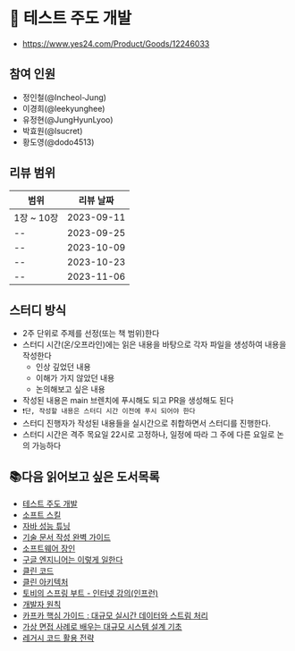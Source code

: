 # 📖 테스트 주도 개발

- https://www.yes24.com/Product/Goods/12246033

## 참여 인원

- 정인철(@Incheol-Jung)
- 이경희(@leekyunghee)
- 유정현(@JungHyunLyoo)
- 박효원(@lsucret)
- 황도영(@dodo4513)

## 리뷰 범위

| 범위 | 리뷰 날짜 |
| -- | -- |
| 1장 ~ 10장 | 2023-09-11 |
| --  | 2023-09-25 |
| --  | 2023-10-09 |
| --  | 2023-10-23 |
| --  | 2023-11-06 |

## 스터디 방식

- 2주 단위로 주제를 선정(또는 책 범위)한다
- 스터디 시간(온/오프라인)에는 읽은 내용을 바탕으로 각자 파일을 생성하여 내용을 작성한다
  - 인상 깊었던 내용
  - 이해가 가지 않았던 내용
  - 논의해보고 싶은 내용
- 작성된 내용은 main 브렌치에 푸시해도 되고 PR을 생성해도 된다
- `❗️단, 작성할 내용은 스터디 시간 이전에 푸시 되어야 한다`
- 스터디 진행자가 작성된 내용들을 실시간으로 취합하면서 스터디를 진행한다.
- 스터디 시간은 격주 목요일 22시로 고정하나, 일정에 따라 그 주에 다른 요일로 논의 가능하다

## 📚다음 읽어보고 싶은 도서목록

- [테스트 주도 개발](http://www.yes24.com/Product/Goods/12246033)
- [소프트 스킬](http://www.yes24.com/Product/Goods/111096733)
- [자바 성능 튜닝](http://www.yes24.com/Product/Goods/24848833)
- [기술 문서 작성 완벽 가이드](http://m.yes24.com/Goods/Detail/118266847)
- [소프트웨어 장인](http://www.yes24.com/Product/Goods/20461940)
- [구글 엔지니어는 이렇게 일한다](http://www.yes24.com/Product/Goods/109182479)
- [클린 코드](http://www.yes24.com/Product/Goods/11681152)
- [클린 아키텍처](http://www.yes24.com/Product/Goods/77283734)
- [토비의 스프링 부트 - 인터넷 강의(인프런)](https://www.inflearn.com/course/%ED%86%A0%EB%B9%84-%EC%8A%A4%ED%94%84%EB%A7%81%EB%B6%80%ED%8A%B8-%EC%9D%B4%ED%95%B4%EC%99%80%EC%9B%90%EB%A6%AC)
- [개발자 원칙](http://www.yes24.com/Product/Goods/115852769)
- [카프카 핵심 가이드 : 대규모 실시간 데이터와 스트림 처리](https://book.interpark.com/product/BookDisplay.do?_method=Detail&sc.shopNo=0000400000&dispNo=&sc.prdNo=356723754&sc.saNo=002001023001)
- [가상 면접 사례로 배우는 대규모 시스템 설계 기초](https://book.interpark.com/product/BookDisplay.do?_method=detail&sc.shopNo=0000400000&sc.prdNo=352629346&sc.saNo=003002001&bid1=search&bid2=product&bid3=title&bid4=001)
- [레거시 코드 활용 전략](https://www.yes24.com/Product/Goods/64586851)
